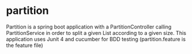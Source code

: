 # partition
Partition is a spring boot application with a PartitionController calling PartitionService in order to split a given List according to a given size.
This application uses Junit 4 and cucumber for BDD testing (partition.feature is the feature file)

